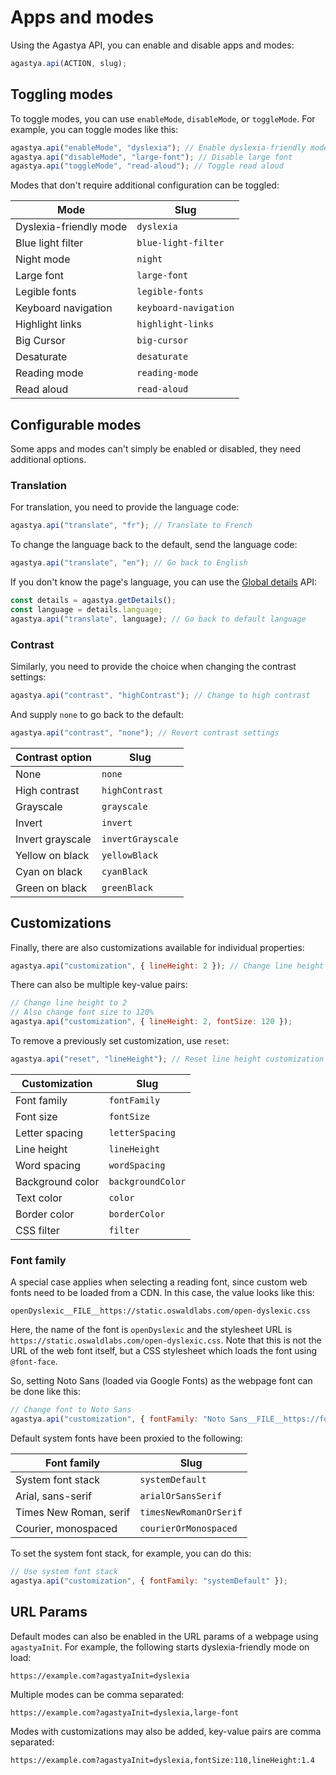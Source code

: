 # Apps and modes

Using the Agastya API, you can enable and disable apps and modes:

```js
agastya.api(ACTION, slug);
```

## Toggling modes

To toggle modes, you can use `enableMode`, `disableMode`, or `toggleMode`. For example, you can toggle modes like this:

```js
agastya.api("enableMode", "dyslexia"); // Enable dyslexia-friendly mode
agastya.api("disableMode", "large-font"); // Disable large font
agastya.api("toggleMode", "read-aloud"); // Toggle read aloud
```

Modes that don't require additional configuration can be toggled:

| Mode | Slug |
| ---- | ---- |
| Dyslexia-friendly mode | `dyslexia` |
| Blue light filter | `blue-light-filter` |
| Night mode | `night` |
| Large font | `large-font` |
| Legible fonts | `legible-fonts` |
| Keyboard navigation | `keyboard-navigation` |
| Highlight links | `highlight-links` |
| Big Cursor | `big-cursor` |
| Desaturate | `desaturate` |
| Reading mode | `reading-mode` |
| Read aloud | `read-aloud` |

## Configurable modes

Some apps and modes can't simply be enabled or disabled, they need additional options.

### Translation

For translation, you need to provide the language code:

```js
agastya.api("translate", "fr"); // Translate to French
```

To change the language back to the default, send the language code:

```js
agastya.api("translate", "en"); // Go back to English
```

If you don't know the page's language, you can use the [Global details](tracking.html#global-details) API:

```js
const details = agastya.getDetails();
const language = details.language;
agastya.api("translate", language); // Go back to default language
```

### Contrast

Similarly, you need to provide the choice when changing the contrast settings:

```js
agastya.api("contrast", "highContrast"); // Change to high contrast
```

And supply `none` to go back to the default:

```js
agastya.api("contrast", "none"); // Revert contrast settings
```

| Contrast option | Slug |
| --------------- | ---- |
| None | `none` |
| High contrast | `highContrast` |
| Grayscale | `grayscale` |
| Invert | `invert` |
| Invert grayscale | `invertGrayscale` |
| Yellow on black | `yellowBlack` |
| Cyan on black | `cyanBlack` |
| Green on black | `greenBlack` |

## Customizations

Finally, there are also customizations available for individual properties:

```js
agastya.api("customization", { lineHeight: 2 }); // Change line height to 2
```

There can also be multiple key-value pairs:

```js
// Change line height to 2
// Also change font size to 120%
agastya.api("customization", { lineHeight: 2, fontSize: 120 });
```

To remove a previously set customization, use `reset`:

```js
agastya.api("reset", "lineHeight"); // Reset line height customization
```

| Customization | Slug |
| ------------- | ---- |
| Font family | `fontFamily` |
| Font size | `fontSize` |
| Letter spacing | `letterSpacing` |
| Line height | `lineHeight` |
| Word spacing | `wordSpacing` |
| Background color | `backgroundColor` |
| Text color | `color` |
| Border color | `borderColor` |
| CSS filter | `filter` |

### Font family

A special case applies when selecting a reading font, since custom web fonts need to be loaded from a CDN. In this case, the value looks like this:

```
openDyslexic__FILE__https://static.oswaldlabs.com/open-dyslexic.css
```

Here, the name of the font is `openDyslexic` and the stylesheet URL is `https://static.oswaldlabs.com/open-dyslexic.css`. Note that this is not the URL of the web font itself, but a CSS stylesheet which loads the font using `@font-face`.

So, setting Noto Sans (loaded via Google Fonts) as the webpage font can be done like this:

```js
// Change font to Noto Sans
agastya.api("customization", { fontFamily: "Noto Sans__FILE__https://fonts.googleapis.com/css?family=Noto+Sans:400,400i,700,700i" });
```

Default system fonts have been proxied to the following:

| Font family | Slug |
| ----------- | ---- |
| System font stack | `systemDefault` |
| Arial, sans-serif | `arialOrSansSerif` |
| Times New Roman, serif | `timesNewRomanOrSerif` |
| Courier, monospaced | `courierOrMonospaced` |

To set the system font stack, for example, you can do this:

```js
// Use system font stack
agastya.api("customization", { fontFamily: "systemDefault" });
```

## URL Params

Default modes can also be enabled in the URL params of a webpage using `agastyaInit`. For example, the following starts dyslexia-friendly mode on load:

```
https://example.com?agastyaInit=dyslexia
```

Multiple modes can be comma separated:

```
https://example.com?agastyaInit=dyslexia,large-font
```

Modes with customizations may also be added, key-value pairs are comma separated:

```
https://example.com?agastyaInit=dyslexia,fontSize:110,lineHeight:1.4
```
